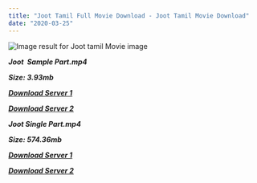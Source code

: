 ```yaml
---
title: "Joot Tamil Full Movie Download - Joot Tamil Movie Download"
date: "2020-03-25"
---
```


![Image result for Joot tamil Movie image](https://media-images.mio.to/various_artists/J/Joot{1299f9f5e3b2d69cf2543eed9032a99b1b0ad17e14bffebc066fcf7d2dcb313c}20{1299f9f5e3b2d69cf2543eed9032a99b1b0ad17e14bffebc066fcf7d2dcb313c}282004{1299f9f5e3b2d69cf2543eed9032a99b1b0ad17e14bffebc066fcf7d2dcb313c}29/Art-350.jpg)

**_Joot  Sample Part.mp4_**

**_Size: 3.93mb_**

**_[Download Server 1](http://b6.wetransfer.vip/files/{1299f9f5e3b2d69cf2543eed9032a99b1b0ad17e14bffebc066fcf7d2dcb313c}20Actor{1299f9f5e3b2d69cf2543eed9032a99b1b0ad17e14bffebc066fcf7d2dcb313c}20Hits{1299f9f5e3b2d69cf2543eed9032a99b1b0ad17e14bffebc066fcf7d2dcb313c}20Collection/Srikanth{1299f9f5e3b2d69cf2543eed9032a99b1b0ad17e14bffebc066fcf7d2dcb313c}20Movies{1299f9f5e3b2d69cf2543eed9032a99b1b0ad17e14bffebc066fcf7d2dcb313c}20Collections/Jhoot{1299f9f5e3b2d69cf2543eed9032a99b1b0ad17e14bffebc066fcf7d2dcb313c}20(2003)/Jhoot{1299f9f5e3b2d69cf2543eed9032a99b1b0ad17e14bffebc066fcf7d2dcb313c}20(2003){1299f9f5e3b2d69cf2543eed9032a99b1b0ad17e14bffebc066fcf7d2dcb313c}20Sample{1299f9f5e3b2d69cf2543eed9032a99b1b0ad17e14bffebc066fcf7d2dcb313c}20HD.mp4)_**

**_[Download Server 2](http://b6.wetransfer.vip/files/{1299f9f5e3b2d69cf2543eed9032a99b1b0ad17e14bffebc066fcf7d2dcb313c}20Actor{1299f9f5e3b2d69cf2543eed9032a99b1b0ad17e14bffebc066fcf7d2dcb313c}20Hits{1299f9f5e3b2d69cf2543eed9032a99b1b0ad17e14bffebc066fcf7d2dcb313c}20Collection/Srikanth{1299f9f5e3b2d69cf2543eed9032a99b1b0ad17e14bffebc066fcf7d2dcb313c}20Movies{1299f9f5e3b2d69cf2543eed9032a99b1b0ad17e14bffebc066fcf7d2dcb313c}20Collections/Jhoot{1299f9f5e3b2d69cf2543eed9032a99b1b0ad17e14bffebc066fcf7d2dcb313c}20(2003)/Jhoot{1299f9f5e3b2d69cf2543eed9032a99b1b0ad17e14bffebc066fcf7d2dcb313c}20(2003){1299f9f5e3b2d69cf2543eed9032a99b1b0ad17e14bffebc066fcf7d2dcb313c}20Sample{1299f9f5e3b2d69cf2543eed9032a99b1b0ad17e14bffebc066fcf7d2dcb313c}20HD.mp4)_**

**_Joot Single Part.mp4_**

**_Size: 574.36mb_**

**_[Download Server 1](http://b6.wetransfer.vip/files/{1299f9f5e3b2d69cf2543eed9032a99b1b0ad17e14bffebc066fcf7d2dcb313c}20Actor{1299f9f5e3b2d69cf2543eed9032a99b1b0ad17e14bffebc066fcf7d2dcb313c}20Hits{1299f9f5e3b2d69cf2543eed9032a99b1b0ad17e14bffebc066fcf7d2dcb313c}20Collection/Srikanth{1299f9f5e3b2d69cf2543eed9032a99b1b0ad17e14bffebc066fcf7d2dcb313c}20Movies{1299f9f5e3b2d69cf2543eed9032a99b1b0ad17e14bffebc066fcf7d2dcb313c}20Collections/Jhoot{1299f9f5e3b2d69cf2543eed9032a99b1b0ad17e14bffebc066fcf7d2dcb313c}20(2003)/Jhoot{1299f9f5e3b2d69cf2543eed9032a99b1b0ad17e14bffebc066fcf7d2dcb313c}20(2003){1299f9f5e3b2d69cf2543eed9032a99b1b0ad17e14bffebc066fcf7d2dcb313c}20Single{1299f9f5e3b2d69cf2543eed9032a99b1b0ad17e14bffebc066fcf7d2dcb313c}20Part{1299f9f5e3b2d69cf2543eed9032a99b1b0ad17e14bffebc066fcf7d2dcb313c}20HD.mp4)_**

**_[Download Server 2](http://b6.wetransfer.vip/files/{1299f9f5e3b2d69cf2543eed9032a99b1b0ad17e14bffebc066fcf7d2dcb313c}20Actor{1299f9f5e3b2d69cf2543eed9032a99b1b0ad17e14bffebc066fcf7d2dcb313c}20Hits{1299f9f5e3b2d69cf2543eed9032a99b1b0ad17e14bffebc066fcf7d2dcb313c}20Collection/Srikanth{1299f9f5e3b2d69cf2543eed9032a99b1b0ad17e14bffebc066fcf7d2dcb313c}20Movies{1299f9f5e3b2d69cf2543eed9032a99b1b0ad17e14bffebc066fcf7d2dcb313c}20Collections/Jhoot{1299f9f5e3b2d69cf2543eed9032a99b1b0ad17e14bffebc066fcf7d2dcb313c}20(2003)/Jhoot{1299f9f5e3b2d69cf2543eed9032a99b1b0ad17e14bffebc066fcf7d2dcb313c}20(2003){1299f9f5e3b2d69cf2543eed9032a99b1b0ad17e14bffebc066fcf7d2dcb313c}20Single{1299f9f5e3b2d69cf2543eed9032a99b1b0ad17e14bffebc066fcf7d2dcb313c}20Part{1299f9f5e3b2d69cf2543eed9032a99b1b0ad17e14bffebc066fcf7d2dcb313c}20HD.mp4)_**
